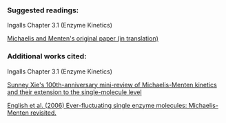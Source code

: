 ### Suggested readings:

Ingalls Chapter 3.1 (Enzyme Kinetics)

[Michaelis and Menten's original paper (in translation)](http://www.sciencedirect.com/science/article/pii/S0014579313005309)

### Additional works cited:

Ingalls Chapter 3.1 (Enzyme Kinetics)

[Sunney Xie's 100th-anniversary mini-review of Michaelis-Menten kinetics and their extension to the single-molecule level](https://bernstein.harvard.edu/papers/Science-2013-Xie-1457-9.pdf)

[English et al. (2006) Ever-fluctuating single enzyme molecules: Michaelis-Menten revisited.](http://www.nature.com/nchembio/journal/v2/n2/full/nchembio759.html)